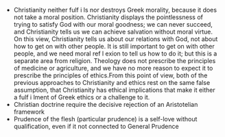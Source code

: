 - Christianity neither fulf i ls nor destroys Greek morality, because it does not take a moral position. Christianity displays the pointlessness of trying to satisfy God with our moral goodness; we can never succeed, and Christianity tells us we can achieve salvation without moral virtue. On this view, Christianity tells us about our relations with God, not about how to get on with other people. It is still important to get on with other people, and we need moral ref l exion to tell us how to do it; but this is a separate area from religion. Theology does not prescribe the principles of medicine or agriculture, and we have no more reason to expect it to prescribe the principles of ethics.From this point of view, both of the previous approaches to Christianity and ethics rest on the same false assumption, that Christianity has ethical implications that make it either a fulf i lment of Greek ethics or a challenge to it.
- Christian doctrine require the decisive rejection of an Aristotelian framework
- Prudence of the flesh (particular prudence) is a self-love without qualification, even if it not connected to General Prudence 